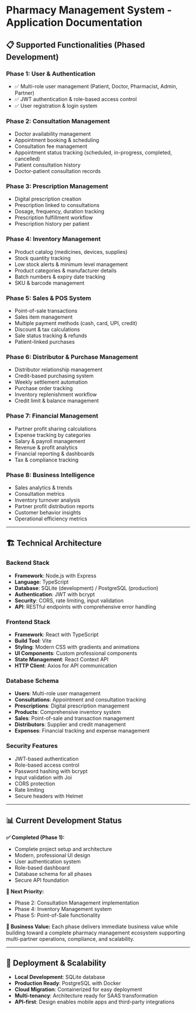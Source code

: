 # Pharmacy Management System - Application Documentation

## 📋 **Supported Functionalities (Phased Development)**

### **Phase 1: User & Authentication**
- ✅ Multi-role user management (Patient, Doctor, Pharmacist, Admin, Partner)
- ✅ JWT authentication & role-based access control
- ✅ User registration & login system

### **Phase 2: Consultation Management**
- Doctor availability management
- Appointment booking & scheduling
- Consultation fee management
- Appointment status tracking (scheduled, in-progress, completed, cancelled)
- Patient consultation history
- Doctor-patient consultation records

### **Phase 3: Prescription Management**
- Digital prescription creation
- Prescription linked to consultations
- Dosage, frequency, duration tracking
- Prescription fulfillment workflow
- Prescription history per patient

### **Phase 4: Inventory Management**
- Product catalog (medicines, devices, supplies)
- Stock quantity tracking
- Low stock alerts & minimum level management
- Product categories & manufacturer details
- Batch numbers & expiry date tracking
- SKU & barcode management

### **Phase 5: Sales & POS System**
- Point-of-sale transactions
- Sales item management
- Multiple payment methods (cash, card, UPI, credit)
- Discount & tax calculations
- Sale status tracking & refunds
- Patient-linked purchases

### **Phase 6: Distributor & Purchase Management**
- Distributor relationship management
- Credit-based purchasing system
- Weekly settlement automation
- Purchase order tracking
- Inventory replenishment workflow
- Credit limit & balance management

### **Phase 7: Financial Management**
- Partner profit sharing calculations
- Expense tracking by categories
- Salary & payroll management
- Revenue & profit analytics
- Financial reporting & dashboards
- Tax & compliance tracking

### **Phase 8: Business Intelligence**
- Sales analytics & trends
- Consultation metrics
- Inventory turnover analysis
- Partner profit distribution reports
- Customer behavior insights
- Operational efficiency metrics

---

## 🏗️ **Technical Architecture**

### **Backend Stack**
- **Framework**: Node.js with Express
- **Language**: TypeScript
- **Database**: SQLite (development) / PostgreSQL (production)
- **Authentication**: JWT with bcrypt
- **Security**: CORS, rate limiting, input validation
- **API**: RESTful endpoints with comprehensive error handling

### **Frontend Stack**
- **Framework**: React with TypeScript
- **Build Tool**: Vite
- **Styling**: Modern CSS with gradients and animations
- **UI Components**: Custom professional components
- **State Management**: React Context API
- **HTTP Client**: Axios for API communication

### **Database Schema**
- **Users**: Multi-role user management
- **Consultations**: Appointment and consultation tracking
- **Prescriptions**: Digital prescription management
- **Products**: Comprehensive inventory system
- **Sales**: Point-of-sale and transaction management
- **Distributors**: Supplier and credit management
- **Expenses**: Financial tracking and expense management

### **Security Features**
- JWT-based authentication
- Role-based access control
- Password hashing with bcrypt
- Input validation with Joi
- CORS protection
- Rate limiting
- Secure headers with Helmet

---

## 📊 **Current Development Status**

**✅ Completed (Phase 1):**
- Complete project setup and architecture
- Modern, professional UI design
- User authentication system
- Role-based dashboard
- Database schema for all phases
- Secure API foundation

**🔄 Next Priority:**
- Phase 2: Consultation Management implementation
- Phase 4: Inventory Management system
- Phase 5: Point-of-Sale functionality

**🎯 Business Value:**
Each phase delivers immediate business value while building toward a complete pharmacy management ecosystem supporting multi-partner operations, compliance, and scalability.

---

## 🚀 **Deployment & Scalability**
- **Local Development**: SQLite database
- **Production Ready**: PostgreSQL with Docker
- **Cloud Migration**: Containerized for easy deployment
- **Multi-tenancy**: Architecture ready for SAAS transformation
- **API-first**: Design enables mobile apps and third-party integrations
